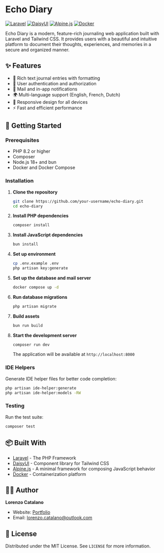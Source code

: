 # Echo Diary

[![Laravel](https://img.shields.io/badge/Laravel-FF2D20?style=for-the-badge&logo=laravel&logoColor=white)](https://laravel.com/)
[![DaisyUI](https://img.shields.io/badge/DaisyUI-5A0EF8?style=for-the-badge&logo=daisyui&logoColor=white)](https://daisyui.com/)
[![Alpine.js](https://img.shields.io/badge/Alpine.js-8BC0D0?style=for-the-badge&logo=alpine.js&logoColor=black)](https://alpinejs.dev/)
[![Docker](https://img.shields.io/badge/Docker-2CA5E0?style=for-the-badge&logo=docker&logoColor=white)](https://www.docker.com/)

Echo Diary is a modern, feature-rich journaling web application built with Laravel and Tailwind CSS. It provides users with a beautiful and intuitive platform to document their thoughts, experiences, and memories in a secure and organized manner.

## ✨ Features

- 📝 Rich text journal entries with formatting
- 🔐 User authentication and authorization
- 📨 Mail and in-app notifications
- 🌍 Multi-language support (English, French, Dutch)
- 📱 Responsive design for all devices
- ⚡ Fast and efficient performance

## 🚀 Getting Started

### Prerequisites

- PHP 8.2 or higher
- Composer
- Node.js 18+ and bun
- Docker and Docker Compose

### Installation

1. **Clone the repository**
   ```bash
   git clone https://github.com/your-username/echo-diary.git
   cd echo-diary
   ```

2. **Install PHP dependencies**
   ```bash
   composer install
   ```

3. **Install JavaScript dependencies**
   ```bash
   bun install
   ```

4. **Set up environment**
   ```bash
   cp .env.example .env
   php artisan key:generate
   ```

5. **Set up the database and mail server**
   ```bash
   docker compose up -d
   ```

6. **Run database migrations**
   ```bash
   php artisan migrate
   ```

7. **Build assets**
   ```bash
   bun run build
   ```

8. **Start the development server**
   ```bash
   composer run dev
   ```

   The application will be available at `http://localhost:8000`

### IDE Helpers

Generate IDE helper files for better code completion:

```bash
php artisan ide-helper:generate
php artisan ide-helper:models -RW
```

### Testing

Run the test suite:

```bash
composer test
```

## 📦 Built With

- [Laravel](https://laravel.com/) - The PHP Framework
- [DaisyUI](https://daisyui.com/) - Component library for Tailwind CSS
- [Alpine.js](https://alpinejs.dev/) - A minimal framework for composing JavaScript behavior
- [Docker](https://www.docker.com/) - Containerization platform

## 👨‍💻 Author

**Lorenzo Catalano**
- Website: [Portfolio](https://lorenzo3117.github.io/portfolio/)
- Email: lorenzo.catalano@outlook.com

## 📝 License

Distributed under the MIT License. See `LICENSE` for more information.